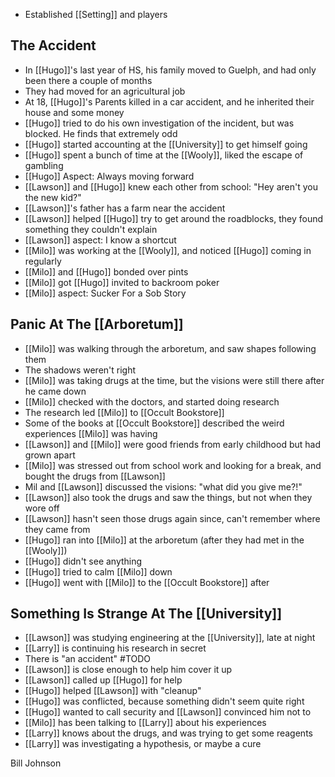 - Established [[Setting]] and players
## The Accident
- In [[Hugo]]'s last year of HS, his family moved to Guelph, and had only been there a couple of months
- They had moved for an agricultural job
- At 18, [[Hugo]]'s Parents killed in a car accident, and he inherited their house and some money
- [[Hugo]] tried to do his own investigation of the incident, but was blocked. He finds that extremely odd
- [[Hugo]] started accounting at the [[University]] to get himself going
- [[Hugo]] spent a bunch of time at the [[Wooly]], liked the escape of gambling
- [[Hugo]] Aspect: Always moving forward
- [[Lawson]] and [[Hugo]] knew each other from school: "Hey aren't you the new kid?"
- [[Lawson]]'s father has a farm near the accident
- [[Lawson]] helped [[Hugo]] try to get around the roadblocks, they found something they couldn't explain
- [[Lawson]] aspect: I know a shortcut
- [[Milo]] was working at the [[Wooly]], and noticed [[Hugo]] coming in regularly
- [[Milo]] and [[Hugo]] bonded over pints
- [[Milo]] got [[Hugo]] invited to backroom poker
- [[Milo]] aspect: Sucker For a Sob Story

## Panic At The [[Arboretum]]

- [[Milo]] was walking through the arboretum, and saw shapes following them
- The shadows weren't right
- [[Milo]] was taking drugs at the time, but the visions were still there after he came down
- [[Milo]] checked with the doctors, and started doing research
- The research led [[Milo]] to [[Occult Bookstore]]
- Some of the books at [[Occult Bookstore]] described the weird experiences [[Milo]] was having
- [[Lawson]] and [[Milo]] were good friends from early childhood but had grown apart
- [[Milo]] was stressed out from school work and looking for a break, and bought the drugs from [[Lawson]]
- Mil and [[Lawson]] discussed the visions: "what did you give me?!"
- [[Lawson]] also took the drugs and saw the things, but not when they wore off
- [[Lawson]] hasn't seen those drugs again since, can't remember where they came from
- [[Hugo]] ran into [[Milo]] at the arboretum (after they had met in the [[Wooly]])
- [[Hugo]] didn't see anything
- [[Hugo]] tried to calm [[Milo]] down
- [[Hugo]] went with [[Milo]] to the [[Occult Bookstore]] after

## Something Is Strange At The [[University]]

- [[Lawson]] was studying engineering at the [[University]], late at night
- [[Larry]] is continuing his research in secret
- There is "an accident" #TODO
- [[Lawson]] is close enough to help him cover it up
- [[Lawson]] called up [[Hugo]] for help 
- [[Hugo]] helped [[Lawson]] with "cleanup"
- [[Hugo]] was conflicted, because something didn't seem quite right
- [[Hugo]] wanted to call security and [[Lawson]] convinced him not to
- [[Milo]] has been talking to [[Larry]] about his experiences
- [[Larry]] knows about the drugs, and was trying to get some reagents
- [[Larry]] was investigating a hypothesis, or maybe a cure


Bill Johnson